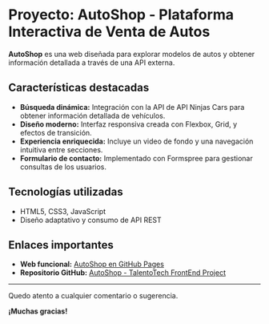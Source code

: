 # Proyecto: AutoShop - Plataforma Interactiva de Venta de Autos

**AutoShop** es una web diseñada para explorar modelos de autos y obtener información detallada a través de una API externa.

## Características destacadas

- **Búsqueda dinámica:** Integración con la API de API Ninjas Cars para obtener información detallada de vehículos.
- **Diseño moderno:** Interfaz responsiva creada con Flexbox, Grid, y efectos de transición.
- **Experiencia enriquecida:** Incluye un video de fondo y una navegación intuitiva entre secciones.
- **Formulario de contacto:** Implementado con Formspree para gestionar consultas de los usuarios.

## Tecnologías utilizadas

- HTML5, CSS3, JavaScript
- Diseño adaptativo y consumo de API REST

## Enlaces importantes

- **Web funcional:** [AutoShop en GitHub Pages](https://crespoc.github.io/JavaScript-Final-Project/)
- **Repositorio GitHub:** [AutoShop - TalentoTech FrontEnd Project](https://github.com/crespoc/JavaScript-Final-Project.git)

---

Quedo atento a cualquier comentario o sugerencia.

**¡Muchas gracias!**
